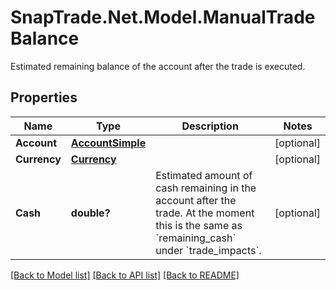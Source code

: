# SnapTrade.Net.Model.ManualTradeBalance
Estimated remaining balance of the account after the trade is executed.

## Properties

Name | Type | Description | Notes
------------ | ------------- | ------------- | -------------
**Account** | [**AccountSimple**](AccountSimple.md) |  | [optional] 
**Currency** | [**Currency**](Currency.md) |  | [optional] 
**Cash** | **double?** | Estimated amount of cash remaining in the account after the trade. At the moment this is the same as &#x60;remaining_cash&#x60; under &#x60;trade_impacts&#x60;. | [optional] 

[[Back to Model list]](../README.md#documentation-for-models) [[Back to API list]](../README.md#documentation-for-api-endpoints) [[Back to README]](../README.md)

